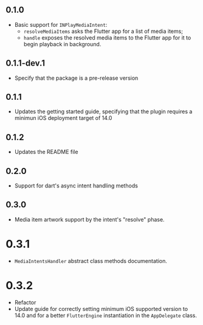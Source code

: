 ## 0.1.0

* Basic support for `INPlayMediaIntent`:
  * `resolveMediaItems` asks the Flutter app for a list of media items;
  * `handle` exposes the resolved media items to the Flutter app for it to begin playback in background.

## 0.1.1-dev.1

* Specify that the package is a pre-release version

## 0.1.1

* Updates the getting started guide, specifying that the plugin requires a minimun iOS deployment target of 14.0

## 0.1.2

* Updates the README file

## 0.2.0

* Support for dart's async intent handling methods

## 0.3.0

* Media item artwork support by the intent's "resolve" phase.

# 0.3.1

* `MediaIntentsHandler` abstract class methods documentation.

# 0.3.2

* Refactor
* Update guide for correctly setting minimum iOS supported version to 14.0 and for a better `FlutterEngine` instantiation in the `AppDelegate` class.
